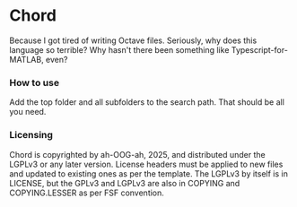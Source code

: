 # Chord
Because I got tired of writing Octave files. Seriously, why does this language so terrible? Why hasn't there been something like Typescript-for-MATLAB, even?

### How to use
Add the top folder and all subfolders to the search path. That should be all you need.

### Licensing
Chord is copyrighted by ah-OOG-ah, 2025, and distributed under the LGPLv3 or any later version. License headers must be applied to
new files and updated to existing ones as per the template. The LGPLv3 by itself is in LICENSE, but the GPLv3 and LGPLv3 are also in COPYING and
COPYING.LESSER as per FSF convention. 

